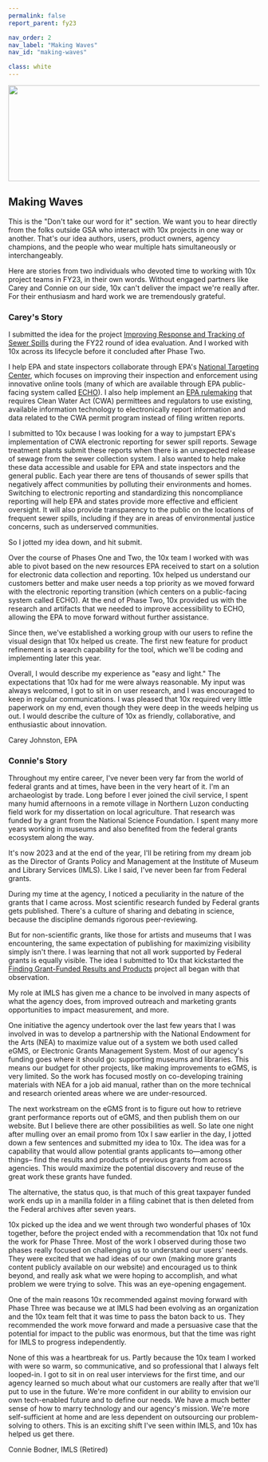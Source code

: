 ```yaml
---
permalink: false
report_parent: fy23

nav_order: 2
nav_label: "Making Waves"
nav_id: "making-waves"

class: white
---
```

<div class="section-divider">
    <img alt="" src="{{ '/assets/images/impact-reports/making-waves.svg' | url }}" width="557" height="192">
</div>

## Making Waves

<p class="text-italic">This is the "Don't take our word for it" section. We want you to hear directly from the folks outside GSA who interact with 10x projects in one way or another. That's our idea authors, users, product owners, agency champions, and the people who wear multiple hats simultaneously or interchangeably.</p>

<p class="text-italic">Here are stories from two individuals who devoted time to working with 10x project teams in FY23, in their own words. Without engaged partners like Carey and Connie on our side, 10x can't deliver the impact we're really after. For their enthusiasm and hard work we are tremendously grateful.</p>

<aside class="testimonial-text" role="complementary">
    <h3 id="careys-story" tabindex="-1">Carey's Story</h3>
    <p class="text-italic">I submitted the idea for the project <a class="usa-link usa-link--external" rel="noreferrer" target="_blank" href="https://github.com/orgs/GSA-TTS/projects/38/views/1?pane=issue&itemId=61533312">Improving Response and Tracking of Sewer Spills</a> during the FY22 round of idea evaluation. And I worked with 10x across its lifecycle before it concluded after Phase Two.</p>
    <p class="text-italic">I help EPA and state inspectors collaborate through EPA's <a class="usa-link usa-link--external" rel="noreferrer" target="_blank" href="https://echo.epa.gov/targeting/national-targeting-center">National Targeting Center</a>, which focuses on improving their inspection and enforcement using innovative online tools (many of which are available through EPA public-facing system called <a class="usa-link usa-link--external" rel="noreferrer" target="_blank" href="https://echo.epa.gov/">ECHO</a>). I also help implement an <a class="usa-link usa-link--external" rel="noreferrer" target="_blank" href="https://www.epa.gov/compliance/npdes-ereporting">EPA rulemaking</a> that requires Clean Water Act (CWA) permittees and regulators to use existing, available information technology to electronically report information and data related to the CWA permit program instead of filing written reports.</p>
    <p class="text-italic">I submitted to 10x because I was looking for a way to jumpstart EPA's implementation of CWA electronic reporting for sewer spill reports. Sewage treatment plants submit these reports when there is an unexpected release of sewage from the sewer collection system. I also wanted to help make these data accessible and usable for EPA and state inspectors and the general public. Each year there are tens of thousands of sewer spills that negatively affect communities by polluting their environments and homes. Switching to electronic reporting and standardizing this noncompliance reporting will help EPA and states provide more effective and efficient oversight. It will also provide transparency to the public on the locations of frequent sewer spills, including if they are in areas of environmental justice concerns, such as underserved communities.</p>
    <p class="text-italic">So I jotted my idea down, and hit submit.</p>
    <p class="text-italic">Over the course of Phases One and Two, the 10x team I worked with was able to pivot based on the new resources EPA received to start on a solution for electronic data collection and reporting. 10x helped us understand our customers better and make user needs a top priority as we moved forward with the electronic reporting transition (which centers on a public-facing system called ECHO). At the end of Phase Two, 10x provided us with the research and artifacts that we needed to improve accessibility to ECHO, allowing the  EPA to move forward without further assistance.</p>
    <p class="text-italic">Since then, we've established a working group with our users to refine the visual design that 10x helped us create. The first new feature for product refinement is a search capability for the tool, which we'll be coding and implementing later this year.</p>
    <p class="text-italic">Overall, I would describe my experience as "easy and light."  The expectations that 10x had for me were always reasonable. My input was always welcomed, I got to sit in on user research, and I was encouraged to keep in regular communications. I was pleased that 10x required very little paperwork on my end, even though they were deep in the weeds helping us out. I would describe the culture of 10x as friendly, collaborative, and enthusiastic about innovation.</p>
    <p class="text-italic">Carey Johnston, EPA</p>
</aside>

<aside class="testimonial-text" role="complementary">
    <h3 id="connies-story" tabindex="-1">Connie's Story</h3>
    <p class="text-italic">Throughout my entire career, I've never been very far from the world of federal grants and at times, have been in the very heart of it. I'm an archaeologist by trade. Long before I ever joined the civil service, I spent many humid afternoons in a remote village in Northern Luzon conducting field work for my dissertation on local agriculture. That research was funded by a grant from the National Science Foundation. I spent many more years working in museums and also benefited from the federal grants ecosystem along the way.</p>
    <p class="text-italic">It's now 2023 and at the end of the year, I'll be retiring from my dream job as the Director of Grants Policy and Management at the Institute of Museum and Library Services (IMLS). Like I said, I've never been far from Federal grants.</p>
    <p class="text-italic">During my time at the agency, I noticed a peculiarity in the nature of the grants that I came across. Most scientific research funded by Federal grants gets published. There's a culture of sharing and debating in science, because the discipline demands rigorous peer-reviewing. </p>
    <p class="text-italic">But for non-scientific grants, like those for artists and museums that I was encountering, the same expectation of publishing for maximizing visibility simply isn't there. I was learning that not all work supported by Federal grants is equally visible. The idea I submitted to 10x that kickstarted the <a class="usa-link usa-link--external" rel="noreferrer" target="_blank" href="https://github.com/orgs/GSA-TTS/projects/38/views/1?pane=issue&itemId=61533554">Finding Grant-Funded Results and Products</a> project all began with that observation.</p>
    <p class="text-italic">My role at IMLS has given me a chance to be involved in many aspects of what the agency does, from improved outreach and marketing grants opportunities to impact measurement, and more.</p>
    <p class="text-italic">One initiative the agency undertook over the last few years that I was involved in was to develop a partnership with the National Endowment for the Arts (NEA) to maximize value out of a system we both used called eGMS, or Electronic Grants Management System. Most of our agency's funding goes where it should go: supporting museums and libraries. This means our budget for other projects, like making improvements to eGMS, is very limited. So the work has focused mostly on co-developing training materials with NEA for a job aid manual, rather than on the more technical and research oriented areas where we are under-resourced.</p>
    <p class="text-italic">The next workstream on the eGMS front is to figure out how to retrieve grant performance reports out of eGMS, and then publish them on our website. But I believe there are other possibilities as well. So late one night after mulling over an email promo from 10x I saw earlier in the day, I jotted down a few sentences and submitted my idea to 10x. The idea was for a capability that would allow potential grants applicants to—among other things– find the results and products of previous grants from across agencies. This would maximize the potential discovery and reuse of the great work these grants have funded.</p>
    <p class="text-italic">The alternative, the status quo, is that much of this great taxpayer funded work ends up in a manilla folder in a filing cabinet that is then deleted from the Federal archives after seven years.</p>
    <p class="text-italic">10x picked up the idea and we went through two wonderful phases of 10x together, before the project ended with a recommendation that 10x not fund the work for Phase Three. Most of the work I observed during those two phases really focused on challenging us to understand our users' needs. They were excited that we had ideas of our own (making more grants content publicly available on our website) and encouraged us to think beyond, and really ask what we were hoping to accomplish, and what problem we were trying to solve. This was an eye-opening engagement.</p>
    <p class="text-italic">One of the main reasons 10x recommended against moving forward with Phase Three was because we at IMLS had been evolving as an organization and the 10x team felt that it was time to pass the baton back to us. They recommended the work move forward and made a persuasive case that the potential for impact to the public was enormous, but that the time was right for IMLS to progress independently.</p>
    <p class="text-italic">None of this was a heartbreak for us. Partly because the 10x team I worked with were so warm, so communicative, and so professional that I always felt looped-in. I got to sit in on real user interviews for the first time, and our agency learned so much about what our customers are really after that we'll put to use in the future. We're more confident in our ability to envision our own tech-enabled future and to define our needs. We have a much better sense of how to marry technology and our agency's mission. We're more self-sufficient at home and are less dependent on outsourcing our problem-solving to others. This is an exciting shift I've seen within IMLS, and 10x has helped us get there. </p>
    <p class="text-italic">Connie Bodner, IMLS (Retired)</p>
</aside>

